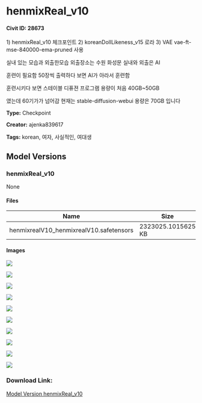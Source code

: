 # henmixReal_v10

#### Civit ID: 28673

<p>1) henmixReal_v10 체크포인트 2) koreanDollLikeness_v15 로라 3) VAE vae-ft-mse-840000-ema-pruned 사용</p><p>실내 있는 모습과 외출한모습 외출장소는 수원 화성문 실내와 외출은 AI</p><p>훈련이 필요함 50장씩 출력하다 보면 AI가 아라서 훈련함 </p><p>훈련시키다 보면 스테이블 디퓨젼  프로그램 용량이 처음 40GB~50GB</p><p>였는데  60기가가 넘어감 현재는 stable-diffusion-webui 용량은 70GB 입니다</p>

**Type:** Checkpoint

**Creator:** ajenka839617

**Tags:** korean, 여자, 사실적인, 여대생

## Model Versions

### henmixReal_v10

None

#### Files

| Name | Size | Type | Format | Download Url | AutoV1 | AutoV2 | SHA256 | CRC32 | BLAKE3 |
| --- | --- | --- | --- | --- | --- | --- | --- | --- | --- |
| henmixrealV10_henmixrealV10.safetensors | 2323025.1015625 KB | Model | SafeTensor | https://civitai.com/api/download/models/34402 | E56B39FB | 5C2E28A5CE | 5C2E28A5CE6570431FAD87F634DC55E6BE9A9DA370B3997B1B4B7A457797FD10 | 0D8740CC | 97B5A9F66C12FC21F4A7F6CBDB8DCB3F69B398AF284209BB3BE1EC8A68BA9EA0 |

#### Images

<p><img src="https://image.civitai.com/xG1nkqKTMzGDvpLrqFT7WA/ac43e9a1-4a3a-46a7-43bf-6b1d348f7500/width=450/393047.jpeg" /></p>

<p><img src="https://image.civitai.com/xG1nkqKTMzGDvpLrqFT7WA/857cbba9-816f-4fa8-4109-af25b6bfe300/width=450/393061.jpeg" /></p>

<p><img src="https://image.civitai.com/xG1nkqKTMzGDvpLrqFT7WA/647d9edb-c675-4a20-01d9-7406b6cb4500/width=450/393060.jpeg" /></p>

<p><img src="https://image.civitai.com/xG1nkqKTMzGDvpLrqFT7WA/9b08ae1d-4906-48d1-c9cb-76c643efc200/width=450/393059.jpeg" /></p>

<p><img src="https://image.civitai.com/xG1nkqKTMzGDvpLrqFT7WA/59da553a-6919-4164-d228-fc23634a9800/width=450/393058.jpeg" /></p>

<p><img src="https://image.civitai.com/xG1nkqKTMzGDvpLrqFT7WA/ad04156d-2755-4cec-51ac-1be003673e00/width=450/393057.jpeg" /></p>

<p><img src="https://image.civitai.com/xG1nkqKTMzGDvpLrqFT7WA/03c91b1b-9325-43be-918b-9729b0efa500/width=450/393056.jpeg" /></p>

<p><img src="https://image.civitai.com/xG1nkqKTMzGDvpLrqFT7WA/1ad72e5f-2c2a-42bf-c602-18ce4f930000/width=450/393055.jpeg" /></p>

<p><img src="https://image.civitai.com/xG1nkqKTMzGDvpLrqFT7WA/5144a4a0-60c3-408c-6fd9-162087aff200/width=450/393054.jpeg" /></p>

<p><img src="https://image.civitai.com/xG1nkqKTMzGDvpLrqFT7WA/186a3733-02dd-4668-fcba-193f9714ad00/width=450/393053.jpeg" /></p>

### Download Link:

[Model Version henmixReal_v10](https://civitai.com/api/download/models/34402)


